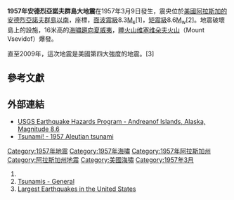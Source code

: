 **1957年安德烈亞諾夫群島大地震**在1957年3月9日發生，震央位於[美國](../Page/美國.md "wikilink")[阿拉斯加的](../Page/阿拉斯加.md "wikilink")[安德烈亞諾夫群島以南](../Page/安德烈亞諾夫群島.md "wikilink")，座標，[面波震級](../Page/面波震級.md "wikilink")8.3[M<sub>s</sub>](../Page/面波震級.md "wikilink")\[1\]，[矩震級](../Page/矩震級.md "wikilink")8.6[M<sub>w</sub>](../Page/矩震級.md "wikilink")\[2\]。地震破壞島上的設施，16米高的[海嘯趨向](../Page/海嘯.md "wikilink")[夏威夷](../Page/夏威夷.md "wikilink")，[睡火山](../Page/睡火山.md "wikilink")[维塞维朵夫火山](../Page/维塞维朵夫火山.md "wikilink")（Mount
Vsevidof）爆發。

直至2009年，這次地震是美國第四大強度的地震。\[3\]

## 參考文獻

## 外部連結

  - [USGS Earthquake Hazards Program - Andreanof Islands, Alaska,
    Magnitude 8.6](https://web.archive.org/web/20090411180509/http://earthquake.usgs.gov/regional/states/events/1957_03_09.php)
  - [Tsunami\! - 1957 Aleutian
    tsunami](http://www.geophys.washington.edu/tsunami/general/historic/aleutian57.html)

[Category:1957年地震](https://zh.wikipedia.org/wiki/Category:1957年地震 "wikilink")
[Category:1957年海嘯](https://zh.wikipedia.org/wiki/Category:1957年海嘯 "wikilink")
[Category:1957年阿拉斯加州](https://zh.wikipedia.org/wiki/Category:1957年阿拉斯加州 "wikilink")
[Category:阿拉斯加州地震](https://zh.wikipedia.org/wiki/Category:阿拉斯加州地震 "wikilink")
[Category:美國海嘯](https://zh.wikipedia.org/wiki/Category:美國海嘯 "wikilink")
[Category:1957年3月](https://zh.wikipedia.org/wiki/Category:1957年3月 "wikilink")

1.
2.  [Tsunamis -
    General](http://www.ngdc.noaa.gov/nndc/struts/results?eq_1=25&t=101634&s=0&d=3&d=33)
3.  [Largest Earthquakes in the United
    States](http://earthquake.usgs.gov/regional/states/10_largest_us.php)